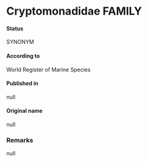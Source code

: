 Cryptomonadidae FAMILY
=======

#### Status
SYNONYM

#### According to
World Register of Marine Species

#### Published in
null

#### Original name
null

### Remarks
null